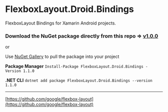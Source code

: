 # FlexboxLayout.Droid.Bindings

FlexboxLayout Bindings for Xamarin Android projects.

### Download the NuGet package directly from this repo => [v1.0.0](https://github.com/rf43/FlexboxLayout.Droid.Bindings/blob/master/FlexboxLayout.Droid.Bindings/FlexboxLayout.Droid.Bindings/bin/Release/FlexboxLayout.Droid.Bindings.1.0.0.nupkg)

or

Use [NuGet Gallery](https://www.nuget.org/packages/FlexboxLayout.Droid.Bindings/) to pull the package into your project

**Package Manager**
`Install-Package FlexboxLayout.Droid.Bindings -Version 1.1.0`

**.NET CLI**
`dotnet add package FlexboxLayout.Droid.Bindings --version 1.1.0`

---

[https://github.com/google/flexbox-layout](https://github.com/google/flexbox-layout)
